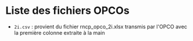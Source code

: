 # Liste des fichiers OPCOs

- `2i.csv` : provient du fichier rncp_opco_2i.xlsx transmis par l'OPCO avec la première colonne extraite à la main

